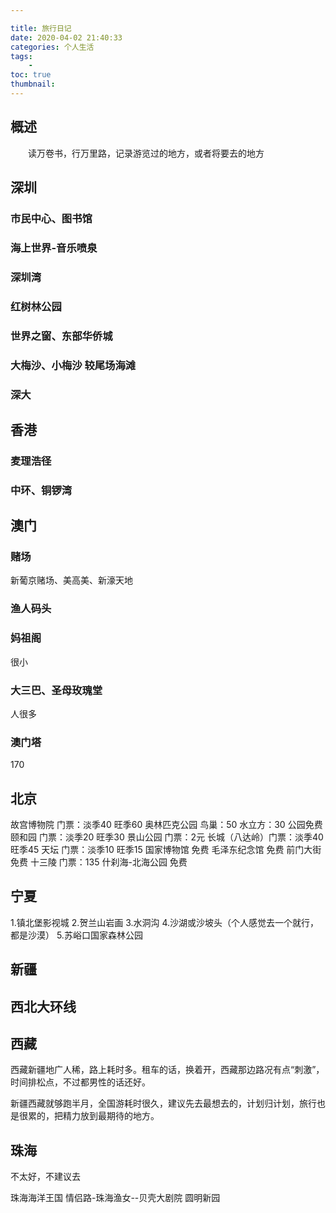 ```yaml
---

title: 旅行日记
date: 2020-04-02 21:40:33
categories: 个人生活
tags:
    - 
toc: true
thumbnail: 
---
```


## 概述

　　读万卷书，行万里路，记录游览过的地方，或者将要去的地方

<!--more-->

## 深圳

### 市民中心、图书馆

### 海上世界-音乐喷泉

### 深圳湾

### 红树林公园

### 世界之窗、东部华侨城

### 大梅沙、小梅沙 较尾场海滩

### 深大

## 香港

### 麦理浩径

### 中环、铜锣湾





## 澳门

### 赌场

新葡京赌场、美高美、新濠天地

### 渔人码头

### 妈祖阁

很小

### 大三巴、圣母玫瑰堂

人很多

### 澳门塔

170



## 北京

故宫博物院   门票：淡季40 旺季60
奥林匹克公园 鸟巢：50 水立方：30 公园免费
颐和园       门票：淡季20 旺季30 
景山公园     门票：2元
长城（八达岭）门票：淡季40 旺季45
天坛         门票：淡季10 旺季15
国家博物馆   免费
毛泽东纪念馆 免费
前门大街     免费
十三陵       门票：135
什刹海-北海公园 免费



## 宁夏

1.镇北堡影视城
2.贺兰山岩画
3.水洞沟
4.沙湖或沙坡头（个人感觉去一个就行，都是沙漠）
5.苏峪口国家森林公园



## 新疆



## 西北大环线





## 西藏

西藏新疆地广人稀，路上耗时多。租车的话，换着开，西藏那边路况有点“刺激”，时间排松点，不过都男性的话还好。

新疆西藏就够跑半月，全国游耗时很久，建议先去最想去的，计划归计划，旅行也是很累的，把精力放到最期待的地方。



## 珠海

不太好，不建议去

珠海海洋王国
情侣路-珠海渔女--贝壳大剧院
圆明新园
